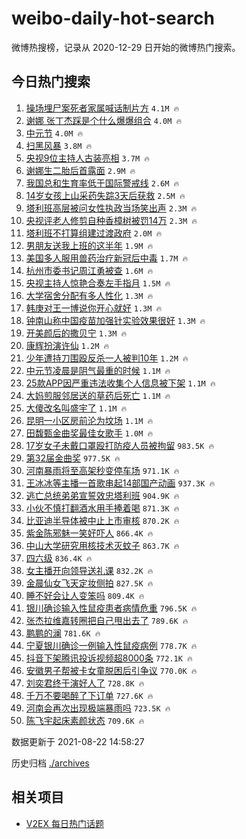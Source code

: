 # weibo-daily-hot-search

微博热搜榜，记录从 2020-12-29 日开始的微博热门搜索。

## 今日热门搜索

<!-- BEGIN -->

1. [操场埋尸案死者家属喊话制片方](https://s.weibo.com/weibo?q=%23%E6%93%8D%E5%9C%BA%E5%9F%8B%E5%B0%B8%E6%A1%88%E6%AD%BB%E8%80%85%E5%AE%B6%E5%B1%9E%E5%96%8A%E8%AF%9D%E5%88%B6%E7%89%87%E6%96%B9%23&Refer=top) `4.1M 🔥`
1. [谢娜 张丁杰踩是个什么爆爆组合](https://s.weibo.com/weibo?q=%E8%B0%A2%E5%A8%9C%20%E5%BC%A0%E4%B8%81%E6%9D%B0%E8%B8%A9%E6%98%AF%E4%B8%AA%E4%BB%80%E4%B9%88%E7%88%86%E7%88%86%E7%BB%84%E5%90%88&Refer=top) `4.0M 🔥`
1. [中元节](https://s.weibo.com/weibo?q=%E4%B8%AD%E5%85%83%E8%8A%82&Refer=top) `4.0M 🔥`
1. [扫黑风暴](https://s.weibo.com/weibo?q=%E6%89%AB%E9%BB%91%E9%A3%8E%E6%9A%B4&Refer=top) `3.8M 🔥`
1. [央视9位主持人古装亮相](https://s.weibo.com/weibo?q=%23%E5%A4%AE%E8%A7%869%E4%BD%8D%E4%B8%BB%E6%8C%81%E4%BA%BA%E5%8F%A4%E8%A3%85%E4%BA%AE%E7%9B%B8%23&Refer=top) `3.7M 🔥`
1. [谢娜生二胎后首露面](https://s.weibo.com/weibo?q=%E8%B0%A2%E5%A8%9C%E7%94%9F%E4%BA%8C%E8%83%8E%E5%90%8E%E9%A6%96%E9%9C%B2%E9%9D%A2&Refer=top) `2.9M 🔥`
1. [我国总和生育率低于国际警戒线](https://s.weibo.com/weibo?q=%23%E6%88%91%E5%9B%BD%E6%80%BB%E5%92%8C%E7%94%9F%E8%82%B2%E7%8E%87%E4%BD%8E%E4%BA%8E%E5%9B%BD%E9%99%85%E8%AD%A6%E6%88%92%E7%BA%BF%23&Refer=top) `2.6M 🔥`
1. [14岁女孩上山采药失踪3天后获救](https://s.weibo.com/weibo?q=%2314%E5%B2%81%E5%A5%B3%E5%AD%A9%E4%B8%8A%E5%B1%B1%E9%87%87%E8%8D%AF%E5%A4%B1%E8%B8%AA3%E5%A4%A9%E5%90%8E%E8%8E%B7%E6%95%91%23&Refer=top) `2.5M 🔥`
1. [塔利班高层被问女性执政当场笑出声](https://s.weibo.com/weibo?q=%23%E5%A1%94%E5%88%A9%E7%8F%AD%E9%AB%98%E5%B1%82%E8%A2%AB%E9%97%AE%E5%A5%B3%E6%80%A7%E6%89%A7%E6%94%BF%E5%BD%93%E5%9C%BA%E7%AC%91%E5%87%BA%E5%A3%B0%23&Refer=top) `2.3M 🔥`
1. [央视评老人修剪自种香樟树被罚14万](https://s.weibo.com/weibo?q=%23%E5%A4%AE%E8%A7%86%E8%AF%84%E8%80%81%E4%BA%BA%E4%BF%AE%E5%89%AA%E8%87%AA%E7%A7%8D%E9%A6%99%E6%A8%9F%E6%A0%91%E8%A2%AB%E7%BD%9A14%E4%B8%87%23&Refer=top) `2.3M 🔥`
1. [塔利班不打算组建过渡政府](https://s.weibo.com/weibo?q=%23%E5%A1%94%E5%88%A9%E7%8F%AD%E4%B8%8D%E6%89%93%E7%AE%97%E7%BB%84%E5%BB%BA%E8%BF%87%E6%B8%A1%E6%94%BF%E5%BA%9C%23&Refer=top) `2.0M 🔥`
1. [男朋友送我上班的这半年](https://s.weibo.com/weibo?q=%23%E7%94%B7%E6%9C%8B%E5%8F%8B%E9%80%81%E6%88%91%E4%B8%8A%E7%8F%AD%E7%9A%84%E8%BF%99%E5%8D%8A%E5%B9%B4%23&Refer=top) `1.9M 🔥`
1. [美国多人服用兽药治疗新冠后中毒](https://s.weibo.com/weibo?q=%23%E7%BE%8E%E5%9B%BD%E5%A4%9A%E4%BA%BA%E6%9C%8D%E7%94%A8%E5%85%BD%E8%8D%AF%E6%B2%BB%E7%96%97%E6%96%B0%E5%86%A0%E5%90%8E%E4%B8%AD%E6%AF%92%23&Refer=top) `1.7M 🔥`
1. [杭州市委书记周江勇被查](https://s.weibo.com/weibo?q=%23%E6%9D%AD%E5%B7%9E%E5%B8%82%E5%A7%94%E4%B9%A6%E8%AE%B0%E5%91%A8%E6%B1%9F%E5%8B%87%E8%A2%AB%E6%9F%A5%23&Refer=top) `1.6M 🔥`
1. [央视主持人惊艳合奏左手指月](https://s.weibo.com/weibo?q=%23%E5%A4%AE%E8%A7%86%E4%B8%BB%E6%8C%81%E4%BA%BA%E6%83%8A%E8%89%B3%E5%90%88%E5%A5%8F%E5%B7%A6%E6%89%8B%E6%8C%87%E6%9C%88%23&Refer=top) `1.5M 🔥`
1. [大学宿舍分配有多人性化](https://s.weibo.com/weibo?q=%23%E5%A4%A7%E5%AD%A6%E5%AE%BF%E8%88%8D%E5%88%86%E9%85%8D%E6%9C%89%E5%A4%9A%E4%BA%BA%E6%80%A7%E5%8C%96%23&Refer=top) `1.3M 🔥`
1. [韩庚对王一博说你开心就好](https://s.weibo.com/weibo?q=%E9%9F%A9%E5%BA%9A%E5%AF%B9%E7%8E%8B%E4%B8%80%E5%8D%9A%E8%AF%B4%E4%BD%A0%E5%BC%80%E5%BF%83%E5%B0%B1%E5%A5%BD&Refer=top) `1.3M 🔥`
1. [钟南山称中国疫苗加强针实验效果很好](https://s.weibo.com/weibo?q=%23%E9%92%9F%E5%8D%97%E5%B1%B1%E7%A7%B0%E4%B8%AD%E5%9B%BD%E7%96%AB%E8%8B%97%E5%8A%A0%E5%BC%BA%E9%92%88%E5%AE%9E%E9%AA%8C%E6%95%88%E6%9E%9C%E5%BE%88%E5%A5%BD%23&Refer=top) `1.3M 🔥`
1. [开美颜后的撒贝宁](https://s.weibo.com/weibo?q=%23%E5%BC%80%E7%BE%8E%E9%A2%9C%E5%90%8E%E7%9A%84%E6%92%92%E8%B4%9D%E5%AE%81%23&Refer=top) `1.3M 🔥`
1. [康辉扮演许仙](https://s.weibo.com/weibo?q=%23%E5%BA%B7%E8%BE%89%E6%89%AE%E6%BC%94%E8%AE%B8%E4%BB%99%23&Refer=top) `1.2M 🔥`
1. [少年遭持刀围殴反杀一人被判10年](https://s.weibo.com/weibo?q=%23%E5%B0%91%E5%B9%B4%E9%81%AD%E6%8C%81%E5%88%80%E5%9B%B4%E6%AE%B4%E5%8F%8D%E6%9D%80%E4%B8%80%E4%BA%BA%E8%A2%AB%E5%88%A410%E5%B9%B4%23&Refer=top) `1.2M 🔥`
1. [中元节凌晨是阴气最重的时候](https://s.weibo.com/weibo?q=%23%E4%B8%AD%E5%85%83%E8%8A%82%E5%87%8C%E6%99%A8%E6%98%AF%E9%98%B4%E6%B0%94%E6%9C%80%E9%87%8D%E7%9A%84%E6%97%B6%E5%80%99%23&Refer=top) `1.1M 🔥`
1. [25款APP因严重违法收集个人信息被下架](https://s.weibo.com/weibo?q=%2325%E6%AC%BEAPP%E5%9B%A0%E4%B8%A5%E9%87%8D%E8%BF%9D%E6%B3%95%E6%94%B6%E9%9B%86%E4%B8%AA%E4%BA%BA%E4%BF%A1%E6%81%AF%E8%A2%AB%E4%B8%8B%E6%9E%B6%23&Refer=top) `1.1M 🔥`
1. [大妈煎服邻居送的草药后死亡](https://s.weibo.com/weibo?q=%23%E5%A4%A7%E5%A6%88%E7%85%8E%E6%9C%8D%E9%82%BB%E5%B1%85%E9%80%81%E7%9A%84%E8%8D%89%E8%8D%AF%E5%90%8E%E6%AD%BB%E4%BA%A1%23&Refer=top) `1.1M 🔥`
1. [大傻改名叫盛宇了](https://s.weibo.com/weibo?q=%23%E5%A4%A7%E5%82%BB%E6%94%B9%E5%90%8D%E5%8F%AB%E7%9B%9B%E5%AE%87%E4%BA%86%23&Refer=top) `1.1M 🔥`
1. [昆明一小区房前沦为坟场](https://s.weibo.com/weibo?q=%23%E6%98%86%E6%98%8E%E4%B8%80%E5%B0%8F%E5%8C%BA%E6%88%BF%E5%89%8D%E6%B2%A6%E4%B8%BA%E5%9D%9F%E5%9C%BA%23&Refer=top) `1.1M 🔥`
1. [田馥甄金曲奖最佳女歌手](https://s.weibo.com/weibo?q=%23%E7%94%B0%E9%A6%A5%E7%94%84%E9%87%91%E6%9B%B2%E5%A5%96%E6%9C%80%E4%BD%B3%E5%A5%B3%E6%AD%8C%E6%89%8B%23&Refer=top) `1.0M 🔥`
1. [17岁女子未戴口罩殴打防疫人员被拘留](https://s.weibo.com/weibo?q=17%E5%B2%81%E5%A5%B3%E5%AD%90%E6%9C%AA%E6%88%B4%E5%8F%A3%E7%BD%A9%E6%AE%B4%E6%89%93%E9%98%B2%E7%96%AB%E4%BA%BA%E5%91%98%E8%A2%AB%E6%8B%98%E7%95%99&Refer=top) `983.5K 🔥`
1. [第32届金曲奖](https://s.weibo.com/weibo?q=%E7%AC%AC32%E5%B1%8A%E9%87%91%E6%9B%B2%E5%A5%96&Refer=top) `977.5K 🔥`
1. [河南暴雨将至高架秒变停车场](https://s.weibo.com/weibo?q=%23%E6%B2%B3%E5%8D%97%E6%9A%B4%E9%9B%A8%E5%B0%86%E8%87%B3%E9%AB%98%E6%9E%B6%E7%A7%92%E5%8F%98%E5%81%9C%E8%BD%A6%E5%9C%BA%23&Refer=top) `971.1K 🔥`
1. [王冰冰等主播一首歌串起14部国产动画](https://s.weibo.com/weibo?q=%23%E7%8E%8B%E5%86%B0%E5%86%B0%E7%AD%89%E4%B8%BB%E6%92%AD%E4%B8%80%E9%A6%96%E6%AD%8C%E4%B8%B2%E8%B5%B714%E9%83%A8%E5%9B%BD%E4%BA%A7%E5%8A%A8%E7%94%BB%23&Refer=top) `937.3K 🔥`
1. [逃亡总统弟弟宣誓效忠塔利班](https://s.weibo.com/weibo?q=%23%E9%80%83%E4%BA%A1%E6%80%BB%E7%BB%9F%E5%BC%9F%E5%BC%9F%E5%AE%A3%E8%AA%93%E6%95%88%E5%BF%A0%E5%A1%94%E5%88%A9%E7%8F%AD%23&Refer=top) `904.9K 🔥`
1. [小伙不慎打翻酒水用手捧着喝](https://s.weibo.com/weibo?q=%23%E5%B0%8F%E4%BC%99%E4%B8%8D%E6%85%8E%E6%89%93%E7%BF%BB%E9%85%92%E6%B0%B4%E7%94%A8%E6%89%8B%E6%8D%A7%E7%9D%80%E5%96%9D%23&Refer=top) `871.3K 🔥`
1. [比亚迪半导体被中止上市审核](https://s.weibo.com/weibo?q=%23%E6%AF%94%E4%BA%9A%E8%BF%AA%E5%8D%8A%E5%AF%BC%E4%BD%93%E8%A2%AB%E4%B8%AD%E6%AD%A2%E4%B8%8A%E5%B8%82%E5%AE%A1%E6%A0%B8%23&Refer=top) `870.2K 🔥`
1. [紫金陈邪魅一笑好吓人](https://s.weibo.com/weibo?q=%23%E7%B4%AB%E9%87%91%E9%99%88%E9%82%AA%E9%AD%85%E4%B8%80%E7%AC%91%E5%A5%BD%E5%90%93%E4%BA%BA%23&Refer=top) `866.4K 🔥`
1. [中山大学研究用核技术灭蚊子](https://s.weibo.com/weibo?q=%23%E4%B8%AD%E5%B1%B1%E5%A4%A7%E5%AD%A6%E7%A0%94%E7%A9%B6%E7%94%A8%E6%A0%B8%E6%8A%80%E6%9C%AF%E7%81%AD%E8%9A%8A%E5%AD%90%23&Refer=top) `863.7K 🔥`
1. [四六级](https://s.weibo.com/weibo?q=%E5%9B%9B%E5%85%AD%E7%BA%A7&Refer=top) `836.4K 🔥`
1. [女主播开向领导送礼课](https://s.weibo.com/weibo?q=%23%E5%A5%B3%E4%B8%BB%E6%92%AD%E5%BC%80%E5%90%91%E9%A2%86%E5%AF%BC%E9%80%81%E7%A4%BC%E8%AF%BE%23&Refer=top) `832.2K 🔥`
1. [金晨仙女飞天定妆侧拍](https://s.weibo.com/weibo?q=%23%E9%87%91%E6%99%A8%E4%BB%99%E5%A5%B3%E9%A3%9E%E5%A4%A9%E5%AE%9A%E5%A6%86%E4%BE%A7%E6%8B%8D%23&Refer=top) `827.5K 🔥`
1. [睡不好会让人变笨吗](https://s.weibo.com/weibo?q=%23%E7%9D%A1%E4%B8%8D%E5%A5%BD%E4%BC%9A%E8%AE%A9%E4%BA%BA%E5%8F%98%E7%AC%A8%E5%90%97%23&Refer=top) `809.4K 🔥`
1. [银川确诊输入性鼠疫患者病情危重](https://s.weibo.com/weibo?q=%23%E9%93%B6%E5%B7%9D%E7%A1%AE%E8%AF%8A%E8%BE%93%E5%85%A5%E6%80%A7%E9%BC%A0%E7%96%AB%E6%82%A3%E8%80%85%E7%97%85%E6%83%85%E5%8D%B1%E9%87%8D%23&Refer=top) `796.5K 🔥`
1. [张杰拉维嘉转圈把自己甩出去了](https://s.weibo.com/weibo?q=%23%E5%BC%A0%E6%9D%B0%E6%8B%89%E7%BB%B4%E5%98%89%E8%BD%AC%E5%9C%88%E6%8A%8A%E8%87%AA%E5%B7%B1%E7%94%A9%E5%87%BA%E5%8E%BB%E4%BA%86%23&Refer=top) `789.6K 🔥`
1. [鹏鹏的澜](https://s.weibo.com/weibo?q=%23%E9%B9%8F%E9%B9%8F%E7%9A%84%E6%BE%9C%23&Refer=top) `781.6K 🔥`
1. [宁夏银川确诊一例输入性鼠疫病例](https://s.weibo.com/weibo?q=%23%E5%AE%81%E5%A4%8F%E9%93%B6%E5%B7%9D%E7%A1%AE%E8%AF%8A%E4%B8%80%E4%BE%8B%E8%BE%93%E5%85%A5%E6%80%A7%E9%BC%A0%E7%96%AB%E7%97%85%E4%BE%8B%23&Refer=top) `778.7K 🔥`
1. [抖音下架腾讯投诉视频超8000条](https://s.weibo.com/weibo?q=%23%E6%8A%96%E9%9F%B3%E4%B8%8B%E6%9E%B6%E8%85%BE%E8%AE%AF%E6%8A%95%E8%AF%89%E8%A7%86%E9%A2%91%E8%B6%858000%E6%9D%A1%23&Refer=top) `772.1K 🔥`
1. [安徽男子帮被卡女童脱困后引争议](https://s.weibo.com/weibo?q=%23%E5%AE%89%E5%BE%BD%E7%94%B7%E5%AD%90%E5%B8%AE%E8%A2%AB%E5%8D%A1%E5%A5%B3%E7%AB%A5%E8%84%B1%E5%9B%B0%E5%90%8E%E5%BC%95%E4%BA%89%E8%AE%AE%23&Refer=top) `770.0K 🔥`
1. [刘奕君终于演好人了](https://s.weibo.com/weibo?q=%23%E5%88%98%E5%A5%95%E5%90%9B%E7%BB%88%E4%BA%8E%E6%BC%94%E5%A5%BD%E4%BA%BA%E4%BA%86%23&Refer=top) `728.8K 🔥`
1. [千万不要喝醉了下订单](https://s.weibo.com/weibo?q=%23%E5%8D%83%E4%B8%87%E4%B8%8D%E8%A6%81%E5%96%9D%E9%86%89%E4%BA%86%E4%B8%8B%E8%AE%A2%E5%8D%95%23&Refer=top) `727.6K 🔥`
1. [河南会再次出现极端暴雨吗](https://s.weibo.com/weibo?q=%23%E6%B2%B3%E5%8D%97%E4%BC%9A%E5%86%8D%E6%AC%A1%E5%87%BA%E7%8E%B0%E6%9E%81%E7%AB%AF%E6%9A%B4%E9%9B%A8%E5%90%97%23&Refer=top) `723.5K 🔥`
1. [陈飞宇起床素颜状态](https://s.weibo.com/weibo?q=%23%E9%99%88%E9%A3%9E%E5%AE%87%E8%B5%B7%E5%BA%8A%E7%B4%A0%E9%A2%9C%E7%8A%B6%E6%80%81%23&Refer=top) `709.6K 🔥`

数据更新于 2021-08-22 14:58:27

<!-- END -->

历史归档 [./archives](./archives)

## 相关项目

- [V2EX 每日热门话题](https://github.com/boojack/v2ex-daily-hot-topic)
